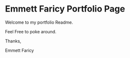 Emmett Faricy Portfolio Page
=======

Welcome to my portfolio Readme.

Feel Free to poke around.

Thanks,

Emmett Faricy
